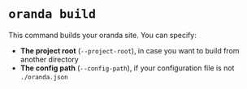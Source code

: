 # `oranda build`

This command builds your oranda site. You can specify:

- **The project root** (`--project-root`), in case you want to build from another directory
- **The config path** (`--config-path`), if your configuration file is not `./oranda.json`
